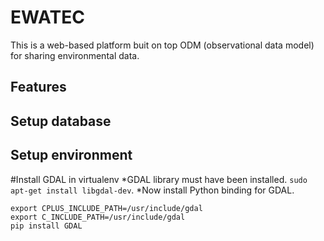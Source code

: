 # EWATEC
This is a web-based platform buit on top ODM (observational data model) for sharing environmental data.
## Features

## Setup database 

## Setup environment

#Install GDAL in virtualenv
*GDAL library must have been installed.
`sudo apt-get install libgdal-dev`.
*Now install Python binding for GDAL.
```
export CPLUS_INCLUDE_PATH=/usr/include/gdal
export C_INCLUDE_PATH=/usr/include/gdal
pip install GDAL
```
